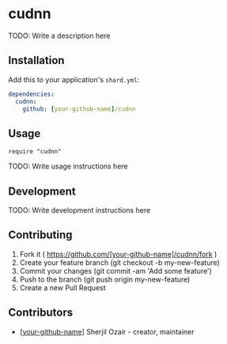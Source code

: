 # cudnn

TODO: Write a description here

## Installation

Add this to your application's `shard.yml`:

```yaml
dependencies:
  cudnn:
    github: [your-github-name]/cudnn
```

## Usage

```crystal
require "cudnn"
```

TODO: Write usage instructions here

## Development

TODO: Write development instructions here

## Contributing

1. Fork it ( https://github.com/[your-github-name]/cudnn/fork )
2. Create your feature branch (git checkout -b my-new-feature)
3. Commit your changes (git commit -am 'Add some feature')
4. Push to the branch (git push origin my-new-feature)
5. Create a new Pull Request

## Contributors

- [[your-github-name]](https://github.com/[your-github-name]) Sherjil Ozair - creator, maintainer

